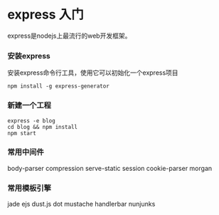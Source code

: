 
# express 入门
express是nodejs上最流行的web开发框架。

### 安装express
安装express命令行工具，使用它可以初始化一个express项目
```
npm install -g express-generator
```

### 新建一个工程
```ß
express -e blog
cd blog && npm install
npm start
```

### 常用中间件
body-parser
compression
serve-static
session
cookie-parser
morgan

### 常用模板引擎
jade
ejs
dust.js
dot
mustache
handlerbar
nunjunks
